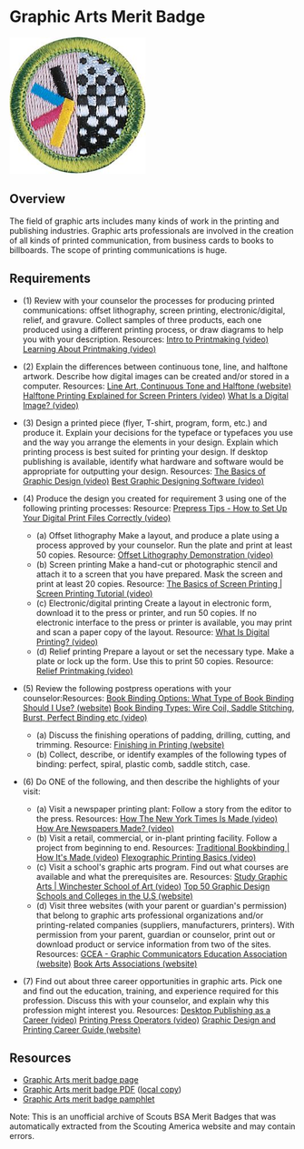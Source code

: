 

# Graphic Arts Merit Badge

![Graphic Arts Merit Badge](images/graphic-arts-merit-badge.jpg)

## Overview



The field of graphic arts includes many kinds of work in the printing and publishing industries. Graphic arts professionals are involved in the creation of all kinds of printed communication, from business cards to books to billboards. The scope of printing communications is huge.

## Requirements

* (1) Review with your counselor the processes for producing printed communications: offset lithography, screen printing, electronic/digital, relief, and gravure. Collect samples of three products, each one produced using a different printing process, or draw diagrams to help you with your description. Resources:  [Intro to Printmaking (video)](https://www.youtube.com/watch?v=lNoRrp17SJ4)  [Learning About Printmaking (video)](https://www.youtube.com/watch?v=ns9_2SfhCtM )
* (2) Explain the differences between continuous tone, line, and halftone artwork. Describe how digital images can be created and/or stored in a computer. Resources:  [Line Art, Continuous Tone and Halftone (website)](https://soma.sbcc.edu/users/Russotti/111/read_mes/111chpt6halftone.html)  [Halftone Printing Explained for Screen Printers (video)](https://youtu.be/6u-1HjVQliY?si=rrlPTChjb_f5ya8b)  [What Is a Digital Image?  (video)](https://www.youtube.com/watch?v=TVTn7mYKegY )
* (3) Design a printed piece (flyer, T-shirt, program, form, etc.) and produce it. Explain your decisions for the typeface or typefaces you use and the way you arrange the elements in your design. Explain which printing process is best suited for printing your design. If desktop publishing is available, identify what hardware and software would be appropriate for outputting your design. Resources:  [  The Basics of Graphic Design (video)](https://www.youtube.com/watch?v=ZhTNQFWc_qg)  [Best Graphic Designing Software (video)](https://www.youtube.com/watch?v=qtHong4fWT4)
* (4) Produce the design you created for requirement 3 using one of the following printing processes: Resource:  [Prepress Tips - How to Set Up Your Digital Print Files Correctly (video)](https://www.youtube.com/watch?v=QxlB6rl8aNU )
    * (a) Offset lithography Make a layout, and produce a plate using a process approved by your counselor. Run the plate and print at least 50 copies. Resource: [Offset Lithography Demonstration (video)](https://youtu.be/e4GmiXXAvuA?si=OA6SjlwBdX0iURxc)
    * (b) Screen printing Make a hand-cut or photographic stencil and attach it to a screen that you have prepared. Mask the screen and print at least 20 copies. Resource: [The Basics of Screen Printing | Screen Printing Tutorial (video)](https://youtu.be/LB__fEeO6no?si=xnEBGmb6WHEazfXl)
    * (c) Electronic/digital printing Create a layout in electronic form, download it to the press or printer, and run 50 copies. If no electronic interface to the press or printer is available, you may print and scan a paper copy of the layout. Resource: [What Is Digital Printing? (video)](https://youtube.com/shorts/pxunJD8QqJI?si=gu4SKEaApL3YeDtw)
    * (d) Relief printing Prepare a layout or set the necessary type. Make a plate or lock up the form. Use this to print 50 copies. Resource: [Relief Printmaking (video)](https://youtu.be/vsMBA-1g-5U?si=MyzHQonzhXqkwloS)


* (5) Review the following postpress operations with your counselor:Resources:  [Book Binding Options: What Type of Book Binding Should I Use? (website)](https://www.48hrbooks.com/publishing-resources/blog/138/book-binding-options-what-type-of-book-binding-should-i-use?)  [Book Binding Types: Wire Coil, Saddle Stitching, Burst, Perfect Binding etc  (video)](https://youtu.be/t7eJKNFptzU?si=DDD-T90I4LBkQnM6)
    * (a) Discuss the finishing operations of padding, drilling, cutting, and trimming. Resource: [Finishing in Printing (website)](https://www.colorvisionprinting.com/blog/finishing-in-printing-what-are-the-most-requested-options)
    * (b) Collect, describe, or identify examples of the following types of binding: perfect, spiral, plastic comb, saddle stitch, case.


* (6) Do ONE of the following, and then describe the highlights of your visit:
    * (a) Visit a newspaper printing plant: Follow a story from the editor to the press. Resources: [How The New York Times Is Made (video)](https://youtu.be/MrWP2z8I0Qk?si=zVnbTit-WqZa2BFD) [How Are Newspapers Made? (video)](https://www.youtube.com/watch?v=dEqMu7IVURE%20)
    * (b) Visit a retail, commercial, or in-plant printing facility. Follow a project from beginning to end. Resources: [Traditional Bookbinding | How It's Made (video)](https://youtu.be/DiCRx1_Ovok?si=B0uslGn7U9D6tGpI) [Flexographic Printing Basics (video)](https://www.youtube.com/watch?v=hTF_fgpWoTo%20)
    * (c) Visit a school's graphic arts program. Find out what courses are available and what the prerequisites are. Resources: [Study Graphic Arts | Winchester School of Art (video)](https://youtu.be/GsC6_Ibhpp8?si=rWPM21zZDOd728xX) [Top 50 Graphic Design Schools and Colleges in the U.S (website)](https://www.animationcareerreview.com/articles/top-50-graphic-design-schools-and-colleges-us-2023-rankings)
    * (d) Visit three websites (with your parent or guardian's permission) that belong to graphic arts professional organizations and/or printing-related companies (suppliers, manufacturers, printers). With permission from your parent, guardian or counselor, print out or download product or service information from two of the sites. Resources: [GCEA - Graphic Communicators Education Association (website)](https://www.gceaonline.org/) [Book Arts Associations (website)](https://guildofbookworkers.org/book-arts-organization)


* (7) Find out about three career opportunities in graphic arts. Pick one and find out the education, training, and experience required for this profession. Discuss this with your counselor, and explain why this profession might interest you. Resources:  [Desktop Publishing as a Career (video)](https://www.youtube.com/watch?v=tuP-G9wJxmY )  [Printing Press Operators (video)](https://www.youtube.com/watch?v=hOArtAsYeP8 )  [Graphic Design and Printing Career Guide (website)](https://www.khake.com/page27.html)


## Resources

- [Graphic Arts merit badge page](https://www.scouting.org/merit-badges/graphic-arts/)
- [Graphic Arts merit badge PDF](https://filestore.scouting.org/filestore/Merit_Badge_ReqandRes/Pamphlets/Graphic%20Arts.pdf) ([local copy](files/graphic-arts-merit-badge.pdf))
- [Graphic Arts merit badge pamphlet](https://www.scoutshop.org/graphic-arts-merit-badge-pamphlet-648314.html)

Note: This is an unofficial archive of Scouts BSA Merit Badges that was automatically extracted from the Scouting America website and may contain errors.
